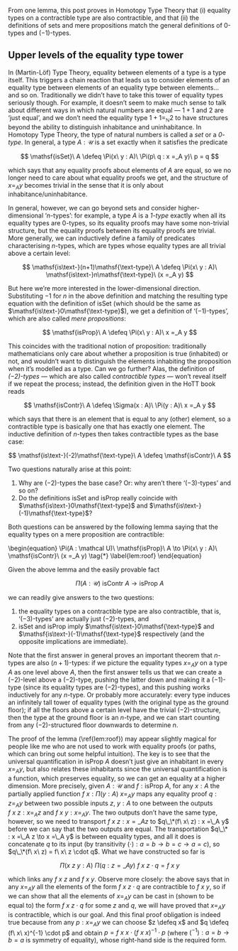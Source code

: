 From one lemma, this post proves in Homotopy Type Theory that (i) equality types on a contractible type are also contractible, and that (ii) the definitions of sets and mere propositions match the general definitions of 0-types and (−1)-types.

## Upper levels of the equality type tower

In (Martin-Löf) Type Theory, equality between elements of a type is a type itself.
This triggers a chain reaction that leads us to consider elements of an equality type between elements of an equality type between elements... and so on.
Traditionally we didn’t have to take this tower of equality types seriously though.
For example, it doesn’t seem to make much sense to talk about different ways in which natural numbers are equal — $1 + 1$ and $2$ are ‘just equal’, and we don’t need the equality type $1 + 1 =_{\mathbb N} 2$ to have structures beyond the ability to distinguish inhabitance and uninhabitance.
In Homotopy Type Theory, the type of natural numbers is called a *set* or a *$0$-type*.
In general, a type $A : \mathcal U$ is a set exactly when it satisfies the predicate

$$ \mathsf{isSet}\ A \defeq \Pi(x\ y : A)\ \Pi(p\ q : x =_A y)\ p = q $$

which says that any equality proofs about elements of $A$ are equal, so we no longer need to care about what equality proofs we get, and the structure of $x =_A y$ becomes trivial in the sense that it is only about inhabitance/uninhabitance.

In general, however, we can go beyond sets and consider higher-dimensional ‘$n$-types’: for example, a type $A$ is a *$1$-type* exactly when all its equality types are $0$-types, so its equality proofs may have some non-trivial structure, but the equality proofs between its equality proofs are trivial.
More generally, we can inductively define a family of predicates characterising $n$-types, which are types whose equality types are all trivial above a certain level:

$$ \mathsf{is\text-}(n+1)\mathsf{\text-type}\ A \defeq \Pi(x\ y : A)\ \mathsf{is\text-}n\mathsf{\text-type}\ (x =_A y) $$

But here we’re more interested in the lower-dimensional direction.
Substituting $-1$ for $n$ in the above definition and matching the resulting type equation with the definition of $\mathsf{isSet}$ (which should be the same as $\mathsf{is\text-}0\mathsf{\text-type}$), we get a definition of ‘$(-1)$-types’, which are also called *mere propositions*:

$$ \mathsf{isProp}\ A \defeq \Pi(x\ y : A)\ x =_A y $$

This coincides with the traditional notion of proposition: traditionally mathematicians only care about whether a proposition is true (inhabited) or not, and wouldn’t want to distinguish the elements inhabiting the proposition when it’s modelled as a type.
Can we go further?
Alas, the definition of *$(-2)$-types* — which are also called *contractible types* — won’t reveal itself if we repeat the process; instead, the definition given in the HoTT book reads

$$ \mathsf{isContr}\ A \defeq \Sigma(x : A)\ \Pi(y : A)\ x =_A y $$

which says that there is an element that is equal to any (other) element, so a contractible type is basically one that has exactly one element.
The inductive definition of $n$-types then takes contractible types as the base case:

$$ \mathsf{is\text-}(-2)\mathsf{\text-type}\ A \defeq \mathsf{isContr}\ A $$

Two questions naturally arise at this point:

1. Why are $(-2)$-types the base case?  Or: why aren’t there ‘$(-3)$-types’ and so on?
2. Do the definitions $\mathsf{isSet}$ and $\mathsf{isProp}$ really coincide with $\mathsf{is\text-}0\mathsf{\text-type}$ and $\mathsf{is\text-}(-1)\mathsf{\text-type}$?

Both questions can be answered by the following lemma saying that the equality types on a mere proposition are contractible:

\begin{equation}
\Pi(A : \mathcal U)\ \mathsf{isProp}\ A \to \Pi(x\ y : A)\ \mathsf{isContr}\ (x =_A y)
\tag{$*$}
\label{lem:roof}
\end{equation}

Given the above lemma and the easily provable fact

$$ \Pi(A : \mathcal U)\ \mathsf{isContr}\ A \to \mathsf{isProp}\ A $$

we can readily give answers to the two questions:

1. the equality types on a contractible type are also contractible, that is, ‘$(-3)$-types’ are actually just $(-2)$-types, and
2. $\mathsf{isSet}$ and $\mathsf{isProp}$ imply $\mathsf{is\text-}0\mathsf{\text-type}$ and $\mathsf{is\text-}(-1)\mathsf{\text-type}$ respectively (and the opposite implications are immediate).

Note that the first answer in general proves an important theorem that $n$-types are also $(n+1)$-types: if we picture the equality types $x =_A y$ on a type $A$ as one level above $A$, then the first answer tells us that we can create a $(-2)$-level above a $(-2)$-type, pushing the latter down and making it a $(-1)$-type (since its equality types are $(-2)$-types), and this pushing works inductively for any $n$-type.
Or probably more accurately: every type induces an infinitely tall tower of equality types (with the original type as the ground floor); if all the floors above a certain level have the trivial $(-2)$-structure, then the type at the ground floor is an $n$-type, and we can start counting from any $(-2)$-structured floor downwards to determine $n$.

The proof of the lemma (\ref{lem:roof}) may appear slightly magical for people like me who are not used to work with equality proofs (or paths, which can bring out some helpful intuition).
The key is to see that the universal quantification in $\mathsf{isProp}\ A$ doesn’t just give an inhabitant in every $x =_A y$, but also relates these inhabitants since the universal quantification is a function, which preserves equality, so we can get an equality at a higher dimension.
More precisely, given $A : \mathcal U$ and $f : \mathsf{isProp}\ A$, for any $x : A$ the partially applied function $f\ x : \Pi(y : A)\ x =_A y$ maps any equality proof $q : z =_A y$ between two possible inputs $z$, $y : A$ to one between the outputs $f\ x\ z : x =_A z$ and $f\ x\ y : x =_A y$.
The two outputs don’t have the same type, however, so we need to transport $f\ x\ z : x =\_A z$ to $q\_\*(f\ x\ z) : x =\_A y$ before we can say that the two outputs are equal.
The transportation $q\_\* : x =\_A z \to x =\_A y$ is between equality types, and all it does is concatenate $q$ to its input (by transitivity $(\cdot) : a = b \to b = c \to a = c$), so $q\_\*(f\ x\ z) = f\ x\ z \cdot q$.
What we have constructed so far is

$$ \Pi(x\ z\ y : A)\ \Pi(q : z =\_A y)\ f\ x\ z \cdot q = f\ x\ y $$

which links any $f\ x\ z$ and $f\ x\ y$.
Observe more closely: the above says that in any $x =_A y$ all the elements of the form $f\ x\ z \cdot q$ are contractible to $f\ x\ y$, so if we can show that all the elements of $x =_A y$ can be cast in (shown to be equal to) the form $f\ x\ z \cdot q$ for some $z$ and $q$, we will have proved that $x =_A y$ is contractible, which is our goal.
And this final proof obligation is indeed true because from any $p : x =_A y$ we can choose $z \defeq x$ and $q \defeq (f\ x\ x)^{-1} \cdot p$ and obtain $p = f\ x\ x \cdot (f\ x\ x)^{-1} \cdot p$ (where $(^{-1}) : a = b \to b = a$ is symmetry of equality), whose right-hand side is the required form.